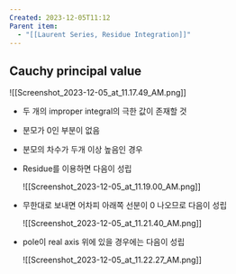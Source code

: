 ```yaml
---
Created: 2023-12-05T11:12
Parent item:
  - "[[Laurent Series, Residue Integration]]"
---
```

## Cauchy principal value

![[Screenshot_2023-12-05_at_11.17.49_AM.png]]

- 두 개의 improper integral의 극한 값이 존재할 것
- 분모가 0인 부분이 없음
- 분모의 차수가 두개 이상 높음인 경우
- Residue를 이용하면 다음이 성립
    
    ![[Screenshot_2023-12-05_at_11.19.00_AM.png]]
    
      
    
- 무한대로 보내면 어차피 아래쪽 선분이 0 나오므로 다음이 성립
    
    ![[Screenshot_2023-12-05_at_11.21.40_AM.png]]
    
- pole이 real axis 위에 있을 경우에는 다음이 성립
    
    ![[Screenshot_2023-12-05_at_11.22.27_AM.png]]